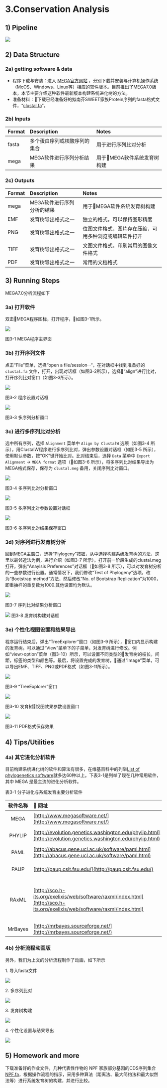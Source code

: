 # 3.Conservation Analysis

## 1\) Pipeline

![](../.gitbook/assets/conservation-0-pipelins.png)

## 2\) Data Structure

### 2a\) getting software & data

* 程序下载与安装：进入 [MEGA官方网站](http://www.megasoftware.net/) ，分别下载并安装与计算机操作系统（McOS、Windows、Linux等）相应的软件版本。目前推出了MEGA7.0版本，本节主要介绍这种软件最新版本构建系统进化树的方法。  
* 准备材料：下载已经准备好的拟南芥SWEET家族Protein序列的fasta格式文件，“[clustal.fa](https://cloud.tsinghua.edu.cn/f/95ce253d759a417b9bd2/?dl=1)”。

### 2b\) Inputs

| Format | Description | Notes |
| :--- | :--- | :--- |
| fasta | 多个蛋白序列或核酸序列的集合 | 用于进行序列比对分析 |
| mega | MEGA软件进行序列分析结果 | 用于MEGA软件系统发育树构建 |

### 2c\) Outputs

| Format | Description | Notes |
| :--- | :--- | :--- |
| mega | MEGA软件进行序列分析的结果 | 用于MEGA软件系统发育树构建 |
| EMF | 发育树导出格式之一 | 独立的格式，可以保持图形精度 |
| PNG | 发育树导出格式之一 | 位图文件格式，图片存在压缩，可用多种浏览或编辑软件打开 |
| TIFF | 发育树导出格式之一 | 文图文件格式，印刷常用的图像文件格式 |
| PDF | 发育树导出格式之一 | 常用的文档格式 |

## 3\) Running Steps

MEGA7.0分析流程如下

### 3a\) 打开软件

双击MEGA程序图标，打开程序，如图3-1所示。

![](../.gitbook/assets/conservation-1.png)

图3-1 MEGA程序主界面

### 3b\) 打开序列文件

点击“File”菜单，选择“open a file/session···“，在对话框中找到准备好的 `clustal.fa` 文件，打开，出现对话框（如图3-2所示），选择“align”进行比对，打开序列比对窗口（如图3-3所示）。

![](../.gitbook/assets/conservation-2.png)

图3-2 程序设置对话框

![](../.gitbook/assets/conservation-3.png)

图3-3 多序列分析窗口

### 3c\) 进行多序列比对分析

选中所有序列，选择 `Alignment` 菜单中 `Align by ClustalW` 选项（如图3-4 所示），用ClustalW程序进行多序列比对，弹出参数设置对话框（如图3-5 所示），使用默认参数，按“OK”键开始比对。比对结束后，选择 `Data` 菜单中 `Export Alignment` -&gt; `MEGA format` 选项（如图3-6 所示），将多序列比对结果导出为MEGA格式保存，保存为 `clustal.meg` 备用，关闭序列比对窗口。

![](../.gitbook/assets/conservation-4.png)

图3-4 多序列比对分析窗口

![](../.gitbook/assets/conservation-5.png)

图3-5 多序列比对参数设置对话框

![](../.gitbook/assets/conservation-6.png)

图3-6 多序列比对结果保存窗口

### 3d\) 对序列进行发育树分析

回到MEGA主窗口，选择“Plylogeny”按钮，从中选择构建系统发育树的方法，这里以最邻近法为例，进行介绍（如图3-7 所示）。打开前一阶段生成的clustal.meg打开，弹出“Anaylsis Preferences”对话框（如图3-8 所示），可以对发育树分析的一些参数进行设置。通常情况下，我们修改“Test of Phylogeny”选项，改为“Bootstrap method”方法，然后修改“No. of Bootstrap Replication”为1000，即重抽样的重复数为1000.其他设置均为默认。

![](../.gitbook/assets/conservation-7.png)

图3-7 序列比对结果分析窗口

![](../.gitbook/assets/conservation-8.png) 图3-8 发育树构建对话框

### 3e\) 个性化视图设置和结果导出

程序运行结束后，弹出“TreeExplorer”窗口（如图3-9 所示），窗口内显示构建的发育树。可以通过“View”菜单下的子菜单，对发育树进行修改。例如“view&gt;option”菜单（图3-10）所示，可以设置不同类型的发育树的枝长，间距，标签的类型和颜色等。最后，将设置完成的发育树，通过“Image”菜单，可以导出EMF、TIFF、PNG或PDF格式（如图3-11所示）。

![](../.gitbook/assets/conservation-9.png)

图3-9 “TreeExplorer”窗口

![](../.gitbook/assets/conservation-10.png)

图3-10 发育树视图效果参数设置窗口

![](../.gitbook/assets/conservation-11.png)

图3-11 PDF格式保存效果

## 4\) Tips/Utilities

### 4a\) 其它进化分析软件

目前构建系统进化树的软件和算法有很多，在维基百科中的列举[List of phylogenetics software](https://en.wikipedia.org/wiki/List_of_phylogenetics_software)就多达60种以上。下表3-1是列举了现在几种常用软件，其中 MEGA 是最主流的进化分析软件。

表3-1 分子进化与系统发育主要分析软件

| 软件名称 |                        网址 | 说明 |
| :---: | :--- | :--- |
| MEGA | [http://www.megasoftware.net/](http://www.megasoftware.net/) | 美国宾夕法尼亚州立大学Masatoshi Nei开发的分子进化遗传学分析软件 |
| PHYLIP | [http://evolution.genetics.washington.edu/phylip.html](http://evolution.genetics.washington.edu/phylip.html) | 美国华盛顿大学Felsenstein开发的一套集成的进化分析工具 |
| PAML | [http://abacus.gene.ucl.ac.uk/software/paml.html](http://abacus.gene.ucl.ac.uk/software/paml.html) | 英国University College London开发，采用最大似然法构树和分子进化模型 |
| PAUP | [http://paup.csit.fsu.edu/](http://paup.csit.fsu.edu/) | 国际上最通用的系统树构建软件之一，美国Smithsonion Insitute 开发 |
| RAxML | [http://sco.h-its.org/exelixis/web/software/raxml/index.html](http://sco.h-its.org/exelixis/web/software/raxml/index.html) | 大量数据的最大似然法建树常用方法（软件获取地址：[https://github.com/stamatak/standard-RAxML）](https://github.com/stamatak/standard-RAxML）) |
| MrBayes | [http://mrbayes.sourceforge.net/](http://mrbayes.sourceforge.net/) | 基于贝叶斯方法的建树工具 |

### 4b\) 分析流程动画版    <a id="conservation-gif"></a>

另外，我们为上文的分析流程制作了动画，如下所示

1\. 导入fasta文件

![](../.gitbook/assets/conservation-import-fasta.gif)

2\. 多序列比对

![](../.gitbook/assets/conservation-alignment.gif)

3\. 发育树构建

![](../.gitbook/assets/conservation-tree-construction.gif)

4\. 个性化设置与结果导出

![](../.gitbook/assets/conservation-configuration-and-export.gif)

## 5\) Homework and more

下载准备好的作业文件，几种代表性作物的 NPF 家族部分基因的CDS序列集合[NPF.fa](https://cloud.tsinghua.edu.cn/f/ea97394213104cdabeee/?dl=1)，根据操作流程的指示，采用多种算法（距离法、最大简约法和最大似然法等）进行系统发育树的构建，并进行比较。

